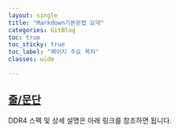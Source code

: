 ```yaml
---
layout: single
title: "Markdown기본문법 요약"
categories: GitBlog
toc: true
toc_sticky: true
toc_label: "페이지 주요 목차"
classes: wide

---
```


## <u>줄/문단</u>
DDR4 스펙 및 상세 설명은 아래 링크를 참조하면 됩니다. 


